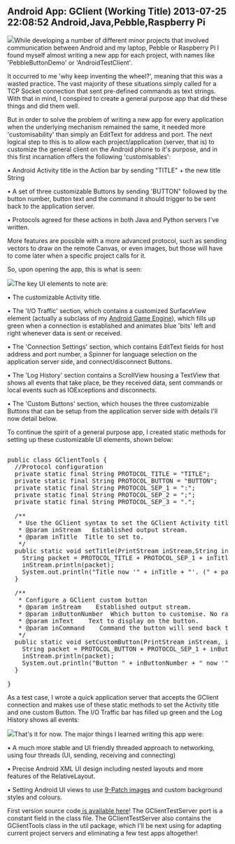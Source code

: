 Android App: GClient (Working Title)
2013-07-25 22:08:52
Android,Java,Pebble,Raspberry Pi
---

<a href="http://ninedof.files.wordpress.com/2013/07/gclientlogo.png">![](http://ninedof.files.wordpress.com/2013/07/gclientlogo.png)</a>While developing a number of different minor projects that involved communication between Android and my laptop, Pebble or Raspberry Pi I found myself almost writing a new app for each project, with names like 'PebbleButtonDemo' or 'AndroidTestClient'.

It occurred to me 'why keep inventing the wheel?', meaning that this was a wasted practice. The vast majority of these situations simply called for a TCP Socket connection that sent pre-defined commands as text strings. With that in mind, I conspired to create a general purpose app that did these things and did them well.

But in order to solve the problem of writing a new app for every application when the underlying mechanism remained the same, it needed more 'customisability' than simply an EditText for address and port. The next logical step to this is to allow each project/application (server, that is) to customize the general client on the Android phone to it's purpose, and in this first incarnation offers the following 'customisables':

• Android Activity title in the Action bar by sending "TITLE" + the new title String

• A set of three customizable Buttons by sending 'BUTTON" followed by the button number, button text and the command it should trigger to be sent back to the application server.

• Protocols agreed for these actions in both Java and Python servers I've written.

More features are possible with a more advanced protocol, such as sending vectors to draw on the remote Canvas, or even images, but those will have to come later when a specific project calls for it.

So, upon opening the app, this is what is seen:

<a href="http://ninedof.files.wordpress.com/2013/07/screenshot_2013-07-25-22-37-13.png">![](http://ninedof.files.wordpress.com/2013/07/screenshot_2013-07-25-22-37-13.png)</a>The key UI elements to note are:

• The customizable Activity title.

• The 'I/O Traffic' section, which contains a customized SurfaceView element (actually a subclass of my <a title="Android Engine Update" href="http://ninedof.wordpress.com/2013/07/08/android-engine-update/">Android Game Engine</a>), which fills up green when a connection is established and animates blue 'bits' left and right whenever data is sent or received.

• The 'Connection Settings' section, which contains EditText fields for host address and port number, a Spinner for language selection on the application server side, and connect/disconnect Buttons.

• The 'Log History' section contains a ScrollView housing a TextView that shows all events that take place, be they received data, sent commands or local events such as IOExceptions and disconnects.

• The 'Custom Buttons' section, which houses the three customizable Buttons that can be setup from the application server side with details I'll now detail below.

To continue the spirit of a general purpose app, I created static methods for setting up these customizable UI elements, shown below:

<!-- language="java" -->
<pre><div class="code-block">
public class GClientTools {
  //Protocol configuration
  private static final String PROTOCOL_TITLE = "TITLE";
  private static final String PROTOCOL_BUTTON = "BUTTON";
  private static final String PROTOCOL_SEP_1 = ":";
  private static final String PROTOCOL_SEP_2 = ";";
  private static final String PROTOCOL_SEP_3 = ".";

  /**
   * Use the GClient syntax to set the GClient Activity title
   * @param inStream   Established output stream.
   * @param inTitle  Title to set to.
   */
  public static void setTitle(PrintStream inStream,String inTitle) {
    String packet = PROTOCOL_TITLE + PROTOCOL_SEP_1 + inTitle;
    inStream.println(packet);
    System.out.println("Title now '" + inTitle + "'. (" + packet + ")");
  }

  /**
   * Configure a GClient custom button
   * @param inStream    Established output stream.
   * @param inButtonNumber  Which button to customise. No range checking.
   * @param inText    Text to display on the button.
   * @param inCommand    Command the button will send back to this server.
   */
  public static void setCustomButton(PrintStream inStream, int inButtonNumber, String inText, String inCommand) {
    String packet = PROTOCOL_BUTTON + PROTOCOL_SEP_1 + inButtonNumber + PROTOCOL_SEP_2 + inText + PROTOCOL_SEP_3 + inCommand;
    inStream.println(packet);
    System.out.println("Button " + inButtonNumber + " now '" + inText + "' --> <" + inCommand + ">. (" + packet + ")");
  }

}
</div></pre>

As a test case, I wrote a quick application server that accepts the GClient connection and makes use of these static methods to set the Activity title and one custom Button. The I/O Traffic bar has filled up green and the Log History shows all events:

<a href="http://ninedof.files.wordpress.com/2013/07/screenshot_2013-07-25-22-36-50.png">![](http://ninedof.files.wordpress.com/2013/07/screenshot_2013-07-25-22-36-50.png)</a>That's it for now. The major things I learned writing this app were:

• A much more stable and UI friendly threaded approach to networking, using four threads (UI, sending, receiving and connecting)

• Precise Android XML UI design including nested layouts and more features of the RelativeLayout.

• Setting Android UI views to use <a title="9-Patch Images" href="http://developer.android.com/tools/help/draw9patch.html">9-Patch images</a> and custom background styles and colours.

First version source code<a title="GClient Source Code" href="https://www.dropbox.com/s/2kfu6mh7xwqrv57/GClient%20Source.zip"> is available here</a>! The GClientTestServer port is a constant field in the class file. The GClientTestServer also contains the GClientTools class in the util package, which I'll be next using for adapting current project servers and eliminating a few test apps altogether!
